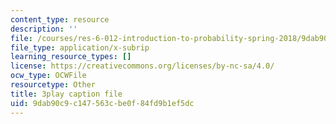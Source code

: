 ```yaml
---
content_type: resource
description: ''
file: /courses/res-6-012-introduction-to-probability-spring-2018/9dab90c9c147563cbe0f84fd9b1ef5dc_hsQnmrHbbms.vtt
file_type: application/x-subrip
learning_resource_types: []
license: https://creativecommons.org/licenses/by-nc-sa/4.0/
ocw_type: OCWFile
resourcetype: Other
title: 3play caption file
uid: 9dab90c9-c147-563c-be0f-84fd9b1ef5dc
---
```

